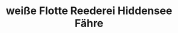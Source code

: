 ---
title: "weiße Flotte Reederei Hiddensee Fähre"
url: /insel-hiddensee/weisse-flotte-reederei-hiddensee-faehre/
shop: Tickets
---